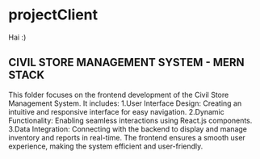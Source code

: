 # projectClient
Hai :)
## CIVIL STORE MANAGEMENT SYSTEM - MERN STACK
This folder focuses on the frontend development of the Civil Store Management System. It includes:
1.User Interface Design: Creating an intuitive and responsive interface for easy navigation.
2.Dynamic Functionality: Enabling seamless interactions using React.js components.
3.Data Integration: Connecting with the backend to display and manage inventory and reports in real-time.
The frontend ensures a smooth user experience, making the system efficient and user-friendly.

